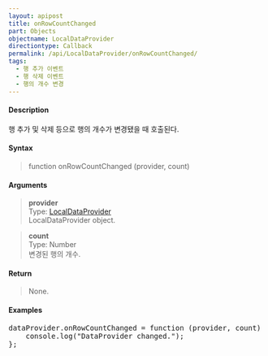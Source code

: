 ```yaml
---
layout: apipost
title: onRowCountChanged
part: Objects
objectname: LocalDataProvider
directiontype: Callback
permalink: /api/LocalDataProvider/onRowCountChanged/
tags:
  - 행 추가 이벤트
  - 행 삭제 이벤트
  - 행의 개수 변경
---
```




#### Description

 행 추가 및 삭제 등으로 행의 개수가 변경됐을 때 호출된다.

#### Syntax

> function onRowCountChanged (provider, count)

#### Arguments

> **provider**  
> Type: [LocalDataProvider](/api/LocalDataProvider/)  
> LocalDataProvider object.

> **count**  
> Type: Number  
> 변경된 행의 개수.

#### Return

> None.

#### Examples 

<pre class="prettyprint">
dataProvider.onRowCountChanged = function (provider, count) {
    console.log("DataProvider changed.");
};
</pre>

